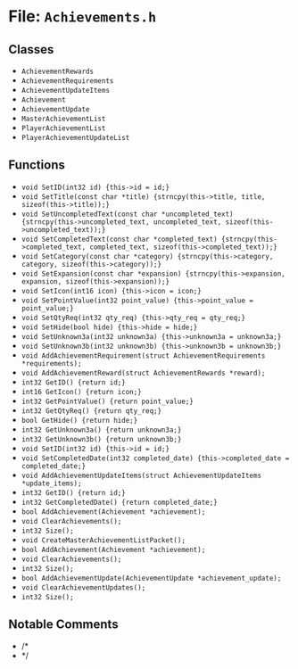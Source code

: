 # File: `Achievements.h`

## Classes

- `AchievementRewards`
- `AchievementRequirements`
- `AchievementUpdateItems`
- `Achievement`
- `AchievementUpdate`
- `MasterAchievementList`
- `PlayerAchievementList`
- `PlayerAchievementUpdateList`

## Functions

- `void SetID(int32 id) {this->id = id;}`
- `void SetTitle(const char *title) {strncpy(this->title, title, sizeof(this->title));}`
- `void SetUncompletedText(const char *uncompleted_text) {strncpy(this->uncompleted_text, uncompleted_text, sizeof(this->uncompleted_text));}`
- `void SetCompletedText(const char *completed_text) {strncpy(this->completed_text, completed_text, sizeof(this->completed_text));}`
- `void SetCategory(const char *category) {strncpy(this->category, category, sizeof(this->category));}`
- `void SetExpansion(const char *expansion) {strncpy(this->expansion, expansion, sizeof(this->expansion));}`
- `void SetIcon(int16 icon) {this->icon = icon;}`
- `void SetPointValue(int32 point_value) {this->point_value = point_value;}`
- `void SetQtyReq(int32 qty_req) {this->qty_req = qty_req;}`
- `void SetHide(bool hide) {this->hide = hide;}`
- `void SetUnknown3a(int32 unknown3a) {this->unknown3a = unknown3a;}`
- `void SetUnknown3b(int32 unknown3b) {this->unknown3b = unknown3b;}`
- `void AddAchievementRequirement(struct AchievementRequirements *requirements);`
- `void AddAchievementReward(struct AchievementRewards *reward);`
- `int32 GetID() {return id;}`
- `int16 GetIcon() {return icon;}`
- `int32 GetPointValue() {return point_value;}`
- `int32 GetQtyReq() {return qty_req;}`
- `bool GetHide() {return hide;}`
- `int32 GetUnknown3a() {return unknown3a;}`
- `int32 GetUnknown3b() {return unknown3b;}`
- `void SetID(int32 id) {this->id = id;}`
- `void SetCompletedDate(int32 completed_date) {this->completed_date = completed_date;}`
- `void AddAchievementUpdateItems(struct AchievementUpdateItems *update_items);`
- `int32 GetID() {return id;}`
- `int32 GetCompletedDate() {return completed_date;}`
- `bool AddAchievement(Achievement *achievement);`
- `void ClearAchievements();`
- `int32 Size();`
- `void CreateMasterAchievementListPacket();`
- `bool AddAchievement(Achievement *achievement);`
- `void ClearAchievements();`
- `int32 Size();`
- `bool AddAchievementUpdate(AchievementUpdate *achievement_update);`
- `void ClearAchievementUpdates();`
- `int32 Size();`

## Notable Comments

- /*
- */

